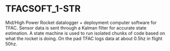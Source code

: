 # TFACSOFT_1-STR

Mid/High Power Rocket datalogger + deployment computer software for TFAC. Sensor data is sent through a Kalman filter for accurate state estimation.
A state machine is used to run isolated chunks of code based on what the rocket is doing. On the pad TFAC logs data at about 0.5hz in flight 50hz.
